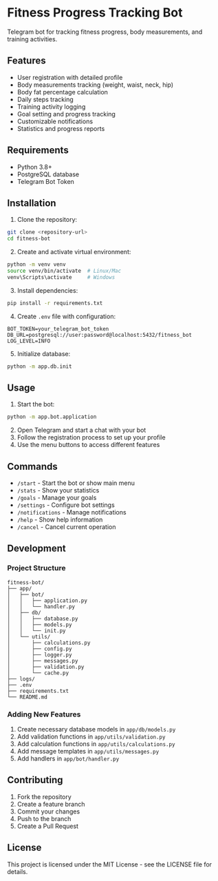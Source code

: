 # Fitness Progress Tracking Bot

Telegram bot for tracking fitness progress, body measurements, and training activities.

## Features

- User registration with detailed profile
- Body measurements tracking (weight, waist, neck, hip)
- Body fat percentage calculation
- Daily steps tracking
- Training activity logging
- Goal setting and progress tracking
- Customizable notifications
- Statistics and progress reports

## Requirements

- Python 3.8+
- PostgreSQL database
- Telegram Bot Token

## Installation

1. Clone the repository:
```bash
git clone <repository-url>
cd fitness-bot
```

2. Create and activate virtual environment:
```bash
python -m venv venv
source venv/bin/activate  # Linux/Mac
venv\Scripts\activate     # Windows
```

3. Install dependencies:
```bash
pip install -r requirements.txt
```

4. Create `.env` file with configuration:
```env
BOT_TOKEN=your_telegram_bot_token
DB_URL=postgresql://user:password@localhost:5432/fitness_bot
LOG_LEVEL=INFO
```

5. Initialize database:
```bash
python -m app.db.init
```

## Usage

1. Start the bot:
```bash
python -m app.bot.application
```

2. Open Telegram and start a chat with your bot
3. Follow the registration process to set up your profile
4. Use the menu buttons to access different features

## Commands

- `/start` - Start the bot or show main menu
- `/stats` - Show your statistics
- `/goals` - Manage your goals
- `/settings` - Configure bot settings
- `/notifications` - Manage notifications
- `/help` - Show help information
- `/cancel` - Cancel current operation

## Development

### Project Structure

```
fitness-bot/
├── app/
│   ├── bot/
│   │   ├── application.py
│   │   └── handler.py
│   ├── db/
│   │   ├── database.py
│   │   ├── models.py
│   │   └── init.py
│   └── utils/
│       ├── calculations.py
│       ├── config.py
│       ├── logger.py
│       ├── messages.py
│       ├── validation.py
│       └── cache.py
├── logs/
├── .env
├── requirements.txt
└── README.md
```

### Adding New Features

1. Create necessary database models in `app/db/models.py`
2. Add validation functions in `app/utils/validation.py`
3. Add calculation functions in `app/utils/calculations.py`
4. Add message templates in `app/utils/messages.py`
5. Add handlers in `app/bot/handler.py`

## Contributing

1. Fork the repository
2. Create a feature branch
3. Commit your changes
4. Push to the branch
5. Create a Pull Request

## License

This project is licensed under the MIT License - see the LICENSE file for details. 